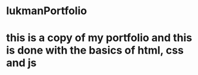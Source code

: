 # lukmanPortfolio
# this is a copy of my portfolio and this is done with the basics of html, css and js 